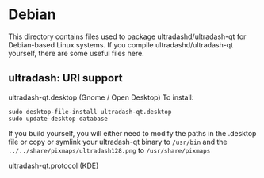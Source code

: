 
Debian
====================
This directory contains files used to package ultradashd/ultradash-qt
for Debian-based Linux systems. If you compile ultradashd/ultradash-qt yourself, there are some useful files here.

## ultradash: URI support ##


ultradash-qt.desktop  (Gnome / Open Desktop)
To install:

	sudo desktop-file-install ultradash-qt.desktop
	sudo update-desktop-database

If you build yourself, you will either need to modify the paths in
the .desktop file or copy or symlink your ultradash-qt binary to `/usr/bin`
and the `../../share/pixmaps/ultradash128.png` to `/usr/share/pixmaps`

ultradash-qt.protocol (KDE)

